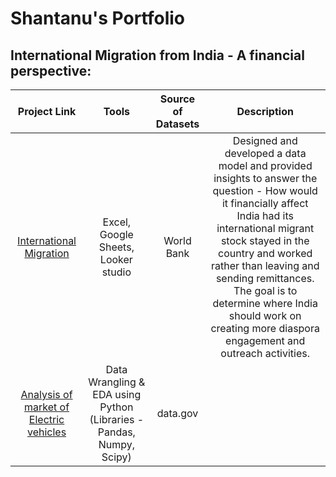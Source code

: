 # Shantanu's Portfolio

## International Migration from India - A financial perspective:

| Project Link | Tools | Source of Datasets | Description |
|:---:|:----:|:--------------------:|:-------------:|
| [International Migration](https://github.com/shantanu2693/International-Migration-from-India-a-financial-perspective) | Excel, Google Sheets, Looker studio | World Bank | Designed and developed a data model and provided insights to answer the question - How would it financially affect India had its international migrant stock stayed in the country and worked rather than leaving and sending remittances. The goal is to determine where India should work on creating more diaspora engagement and outreach activities.
| [Analysis of market of Electric vehicles]() | Data Wrangling & EDA using Python (Libraries - Pandas, Numpy, Scipy) | data.gov  | |

